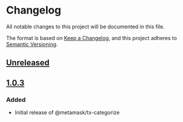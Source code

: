 # Changelog

All notable changes to this project will be documented in this file.

The format is based on [Keep a Changelog](https://keepachangelog.com/en/1.0.0/),
and this project adheres to [Semantic Versioning](https://semver.org/spec/v2.0.0.html).

## [Unreleased]

## [1.0.3]

### Added
- Initial release of @metamask/tx-categorize

[Unreleased]: https://github.com/MetaMask/tx-categorize/compare/v1.0.3...HEAD
[1.0.3]: https://github.com/MetaMask/tx-categorize/releases/tag/v1.0.3

